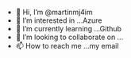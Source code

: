 - 👋 Hi, I’m @martinmj4im
- 👀 I’m interested in ...Azure
- 🌱 I’m currently learning ...Github
- 💞️ I’m looking to collaborate on ...
- 📫 How to reach me ...my email

<!---
martinmj4im/martinmj4im is a ✨ special ✨ repository because its `README.md` (this file) appears on your GitHub profile.
You can click the Preview link to take a look at your changes.
--->
